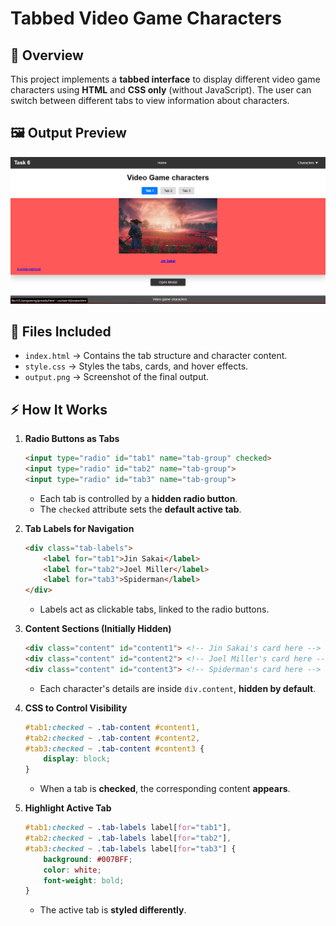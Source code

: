 # **Tabbed Video Game Characters**  

## **📌 Overview**  
This project implements a **tabbed interface** to display different video game characters using **HTML** and **CSS only** (without JavaScript). The user can switch between different tabs to view information about characters.  

## **🖼️ Output Preview**  
![Output Screenshot](output.png)  

## **📂 Files Included**  
- `index.html` → Contains the tab structure and character content.  
- `style.css` → Styles the tabs, cards, and hover effects.  
- `output.png` → Screenshot of the final output.  

## **⚡ How It Works**  
1. **Radio Buttons as Tabs**  
   ```html
   <input type="radio" id="tab1" name="tab-group" checked>
   <input type="radio" id="tab2" name="tab-group">
   <input type="radio" id="tab3" name="tab-group">
   ```
   - Each tab is controlled by a **hidden radio button**.  
   - The `checked` attribute sets the **default active tab**.  

2. **Tab Labels for Navigation**  
   ```html
   <div class="tab-labels">
       <label for="tab1">Jin Sakai</label>
       <label for="tab2">Joel Miller</label>
       <label for="tab3">Spiderman</label>
   </div>
   ```
   - Labels act as clickable tabs, linked to the radio buttons.  

3. **Content Sections (Initially Hidden)**  
   ```html
   <div class="content" id="content1"> <!-- Jin Sakai's card here --> </div>
   <div class="content" id="content2"> <!-- Joel Miller's card here --> </div>
   <div class="content" id="content3"> <!-- Spiderman's card here --> </div>
   ```
   - Each character's details are inside `div.content`, **hidden by default**.  

4. **CSS to Control Visibility**  
   ```css
   #tab1:checked ~ .tab-content #content1,
   #tab2:checked ~ .tab-content #content2,
   #tab3:checked ~ .tab-content #content3 {
       display: block;
   }
   ```
   - When a tab is **checked**, the corresponding content **appears**.  

5. **Highlight Active Tab**  
   ```css
   #tab1:checked ~ .tab-labels label[for="tab1"],
   #tab2:checked ~ .tab-labels label[for="tab2"],
   #tab3:checked ~ .tab-labels label[for="tab3"] {
       background: #007BFF;
       color: white;
       font-weight: bold;
   }
   ```
   - The active tab is **styled differently**.  

